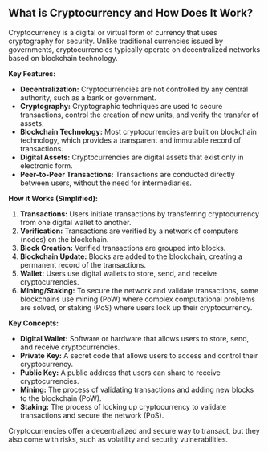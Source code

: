 ## What is Cryptocurrency and How Does It Work?

Cryptocurrency is a digital or virtual form of currency that uses cryptography for security. Unlike traditional currencies issued by governments, cryptocurrencies typically operate on decentralized networks based on blockchain technology.

**Key Features:**

* **Decentralization:** Cryptocurrencies are not controlled by any central authority, such as a bank or government.
* **Cryptography:** Cryptographic techniques are used to secure transactions, control the creation of new units, and verify the transfer of assets.
* **Blockchain Technology:** Most cryptocurrencies are built on blockchain technology, which provides a transparent and immutable record of transactions.
* **Digital Assets:** Cryptocurrencies are digital assets that exist only in electronic form.
* **Peer-to-Peer Transactions:** Transactions are conducted directly between users, without the need for intermediaries.

**How it Works (Simplified):**

1.  **Transactions:** Users initiate transactions by transferring cryptocurrency from one digital wallet to another.
2.  **Verification:** Transactions are verified by a network of computers (nodes) on the blockchain.
3.  **Block Creation:** Verified transactions are grouped into blocks.
4.  **Blockchain Update:** Blocks are added to the blockchain, creating a permanent record of the transactions.
5.  **Wallet:** Users use digital wallets to store, send, and receive cryptocurrencies.
6.  **Mining/Staking:** To secure the network and validate transactions, some blockchains use mining (PoW) where complex computational problems are solved, or staking (PoS) where users lock up their cryptocurrency.

**Key Concepts:**

* **Digital Wallet:** Software or hardware that allows users to store, send, and receive cryptocurrencies.
* **Private Key:** A secret code that allows users to access and control their cryptocurrency.
* **Public Key:** A public address that users can share to receive cryptocurrencies.
* **Mining:** The process of validating transactions and adding new blocks to the blockchain (PoW).
* **Staking:** The process of locking up cryptocurrency to validate transactions and secure the network (PoS).

Cryptocurrencies offer a decentralized and secure way to transact, but they also come with risks, such as volatility and security vulnerabilities.
